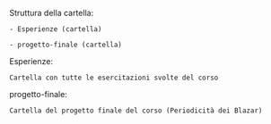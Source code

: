 Struttura della cartella:

    - Esperienze (cartella)

    - progetto-finale (cartella)

Esperienze:

    Cartella con tutte le esercitazioni svolte del corso

progetto-finale:

    Cartella del progetto finale del corso (Periodicità dei Blazar)